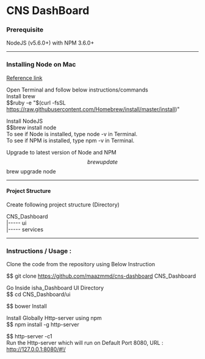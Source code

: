 # CNS DashBoard

### Prerequisite  

NodeJS (v5.6.0+) with NPM 3.6.0+  

************************************************************************************************************* 
### Installing Node on Mac  
[Reference link](http://blog.teamtreehouse.com/install-node-js-npm-mac)  

Open Terminal and follow below instructions/commands  
Install brew  
$$ruby -e "$(curl -fsSL https://raw.githubusercontent.com/Homebrew/install/master/install)"  

Install NodeJS  
$$brew install node  
To see if Node is installed, type node -v in Terminal.  
To see if NPM is installed, type npm -v in Terminal.  

Upgrade to latest version of Node and NPM  
$$brew update  
$$brew upgrade node  
************************************************************************************************************* 
#### Project Structure  
Create following project structure (Directory)

CNS_Dashboard  
|----- ui  
|----- services  

************************************************************************************************************* 
### Instructions / Usage :  

Clone the code from the repository using Below Instruction  

$$ git clone https://github.com/maazmmd/cns-dashboard CNS_Dashboard

Go Inside isha_Dashboard UI Directory  
$$ cd CNS_Dashboard/ui  

$$ bower Install  

Install Globally Http-server using npm  
$$ npm install -g http-server  

$$ http-server -c1  
Run the Http-server which will run on Default Port 8080, URL : http://127.0.0.1:8080/#!/  
